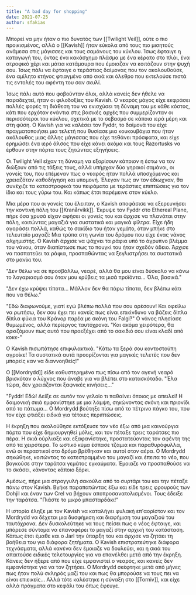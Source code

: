 ```yaml
---
title: "A bad day for shopping"
date: 2021-07-25
author: sfakias
---
```


Μπορεί να μην ήταν ο πιο δυνατός των [[Twilight Veil]], ούτε ο πιο προικισμένος, αλλά ο [[Kavish]] ήταν εύκολα από τους πιο μισητούς ανάμεσα στις μάγισσες και τους σαμάνους του κύκλου. Ίσως έφταιγε η καταγωγή του, όντας ένα κακάσχημο πλάσμα με ένα κέρατο στο πλάι, ένα ατροφικό χέρι και μάτια κατάμαυρα που έμοιαζαν να κοιτάζουν στην ψυχή σου. Ίσως πάλι να έφταιγε ο τεράστιος δαίμονας που τον ακολουθούσε, ένα αμίλητο κτήνος φτιαγμένο από σκιά και όλεθρο που εκτελούσε πιστά τις εντολές του αφέντη του σαν σκυλί.

Ίσως πάλι αυτό που φοβούνταν όλοι, αλλά κανείς δεν ήθελε να παραδεχτεί, ήταν οι φιλοδοξίες του Kavish. Ο νεαρός μάγος είχε εκφράσει πολλές φορές τη διάθεση του να ενισχύσει τη δύναμη του με κάθε κόστος, κάτι που ερχόταν ενάντια στις βασικές αρχές που συμμερίζονταν οι περισσότεροι του κύκλου, σχετικά με το σεβασμό σε κάποια ιερά μέρη και στη φύση. Ο Kavish για να καλέσει τον Fyddr, το δαίμονά του είχε πραγματοποιήσει μια τελετή που θυσίασε μια κουκουβάγια που ήταν ακόλουθος μιας άλλης μάγισσας που είχε πεθάνει πρόσφατα, και είχε ερημώσει ένα ιερό άλσος που είχε κάνει ακόμα και τους Razortusks να έρθουν στην πόρτα τους ζητώντας εξηγήσεις.

Οι Twilight Veil είχαν τη δύναμη να εξορίσουν κάποιον η έστω να τον διώξουν από τις τάξεις τους, αλλά υπήρχαν δύο γηραιοί σαμάνοι, οι γονείς του, που επέμεναν πως ο νεαρός ήταν πολλά υποσχόμενος και χρειαζόταν καθοδήγηση και υπομονή. Έλεγαν πως αν τον έδιωχναν, θα συνέχιζε τα καταστροφικά του πειράματα με τεράστιες επιπτώσεις για τον ίδιο και τους γύρω του. Και κάπως έτσι παρέμεινε στον κύκλο.

Μια μέρα που οι γονείς του έλειπαν, ο Kavish αποφάσισε να εξερευνήσει την κοντινή πόλη του [[Kranårvikk]]. Έκρυψε τον Fyddr στο Ethereal Plane, πήρε όσα χρυσά είχαν αφήσει οι γονείς του και άρχισε να πλανάται στην πόλη, κοιτώντας μαγαζιά για συστατικά και μαγικά φίλτρα. Είχε ήδη αγοράσει πολλά, καθώς το σακίδιο του ήταν γεμάτο, όταν μπήκε στο τελευταίο μαγαζί: Μια τρύπα στη γωνία του δρόμου που είχε ένας νάνος αλχημιστής. Ο Kavish άρχισε να ψάχνει τα ράφια υπό το άγρυπνο βλέμμα του νάνου, όταν διαπίστωσε πως το πουγκί του ήταν σχεδόν άδειο. Άρχισε να πασπατεύει τα ράφια, προσπαθώντας να ξεγλιστρήσει τα συστατικά στο μανίκι του.

"Δεν θέλω να σε προσβάλλω, νεαρέ, αλλά θα μου είναι δύσκολο να κάνω το λογαριασμό σου όταν μου κρύβεις τα μισά προϊόντα... Όλα, βασικά."

"Δεν έχω κρύψει τίποτα... Μάλλον δεν θα πάρω τίποτα, δεν βλέπω κάτι που να θέλω."

"Εδώ διαφωνούμε, γιατί εγώ βλέπω πολλά που σου αρέσουν! Και οφείλω να ρωτήσω, δεν σου έχει πει κανείς πως είναι επικίνδυνο να βάζεις δίπλα δίπλα φύκια του Κράνορ παρέα με σκόνη του Falgi?" Ο νάνος πλησίασε θυμωμένος, αλλά περίεργος ταυτόχρονα. "Και ακόμα χειρότερα, θα ορκιζόμουν πως αυτό που προεξέχει από το σακιδιό σου είναι κλαδί από κοκκ-"

Ο Kavish πισωπάτησε επιφυλακτικά. "Κάτω τα ξερά σου κοντοστούπη αγροίκε! Τα συστατικά αυτά προορίζονται για μαγικές τελετές που δεν μπορείς καν να διαννοηθείς!"

Ο [[Mordrydd]] είδε καθυστερημένα πως πίσω από τον αγενή νεαρό βρισκόταν ο λύχνος που άναβε για να βλέπει στο κατασκόταδο. "Έλα τώρα, δεν χρειάζονται ξαφνικές κινήσεις..."

"Fyddr! Εδώ! Δείξε σε αυτόν τον γελοίο τι παθαίνει όποιος με απειλεί! Η δαιμονική σκιά εμφανίστηκε με μια λάμψη, σηκώνοντας σκόνη και πριονίδι από το πάτωμα... Ο Mordrydd βούτηξε πίσω από το πέτρινο πάγκο του, που τον είχε φτιάξει ειδικά για τέτοιες περιπτώσεις.

Η έκρηξη που ακολούθησε εκτόξευσε τον νέο έξω από μια καινούργια πόρτα που είχε δημιουργηθεί μόλις, και τον πέταξε τρεις ταράτσες πιο πέρα. Η σκιά ούρλιαξε και εξαφανίστηκε, προστατεύοντας τον αφέντη της από τα χειρότερα. Το ωστικό κύμα έσπασε τζάμια και παραθυρόφυλλα, ενώ οι περαστικοί στο δρόμο βρέθηκαν και αυτοί στον αέρα. Ο Mordrydd σηκώθηκε, κοιτώντας το κατεστραμμένο του μαγαζί και έπειτα το νέο, που βογκούσε στην ταράτσα γεμάτος εγκαύματα. Έμοιαζε να προσπαθούσε να το σκάσει, κάνοντας κάποιο ξόρκι.

Αμέσως, πήρε μια στρογγυλή σακούλα από το συρτάρι του και την πέταξε πάνω στον Kavish. Βγήκε παραπατώντας έξω και είδε τρεις φρουρούς των Dohjil και έναν των Crel να βήχουν αποπροσανατολισμένοι. Τους έδειξε την ταράτσα. "Πιάστε το μικρό μπασταρδάκι!"

Η ιστορία έληξε με τον Kavish να καταλήγει φυλακή επ'αορίστον και τον Mordrydd να δέχεται μια δυσφήμιση και διαφήμιση του μαγαζιού του ταυτόχρονα. Δεν δυσκολεύτηκε να τους πείσει πως ο νέος έφταιγε, και μπόρεσε σύντομα να επαναφέρει το μαγαζί στην αρχική του κατάσταση. Κάπως έτσι έμαθε και ο Jarl την ύπαρξη του και άρχισε να ζητάει τη βοήθεια του για διάφορα ζητήματα. Ο Kavish επιστρατεύτηκε διάφορα τεχνάσματα, αλλά κανένα δεν έμοιαζε να δουλεύει, και η σκιά του απαιτούσε ειδικές τελετουργίες για να επανέλθει μετά από την έκρηξη. Κάνεις δεν ήξερε από που είχε εμφανιστεί ο νεαρός, και κανείς δεν εμφανίστηκε για να τον ζητήσει. Ο Mordrydd σκέφτηκε μετά από μήνες πως ήταν πολύ σκληρός μαζί του και πως θα μπορούσε να τους πει να είναι επιεικείς...
Αλλά τότε καλέστηκε η σύναξη στο [[Torniv]], και είχε αλλά πράγματα στο κεφάλι του όπως έφευγε.